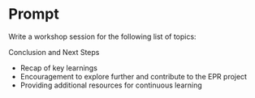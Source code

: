 # Prompt

Write a workshop session for the following list of topics:

Conclusion and Next Steps

- Recap of key learnings
- Encouragement to explore further and contribute to the EPR project
- Providing additional resources for continuous learning
